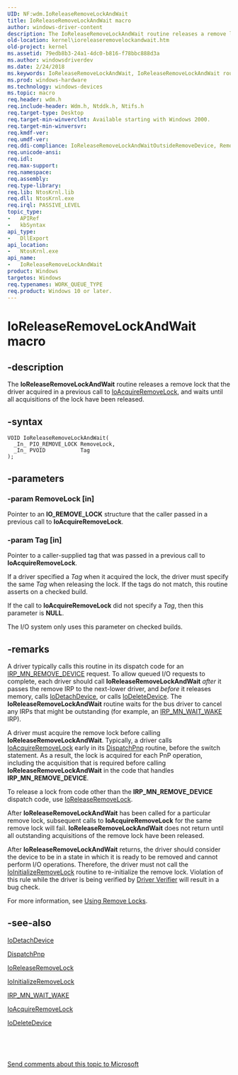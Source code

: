 ```yaml
---
UID: NF:wdm.IoReleaseRemoveLockAndWait
title: IoReleaseRemoveLockAndWait macro
author: windows-driver-content
description: The IoReleaseRemoveLockAndWait routine releases a remove lock that the driver acquired in a previous call to IoAcquireRemoveLock, and waits until all acquisitions of the lock have been released.
old-location: kernel\ioreleaseremovelockandwait.htm
old-project: kernel
ms.assetid: 79edb8b3-24a1-4dc0-b816-f78bbc888d3a
ms.author: windowsdriverdev
ms.date: 2/24/2018
ms.keywords: IoReleaseRemoveLockAndWait, IoReleaseRemoveLockAndWait routine [Kernel-Mode Driver Architecture], k104_bcbaa84f-6216-4ea4-9527-fb7e62d323a3.xml, kernel.ioreleaseremovelockandwait, wdm/IoReleaseRemoveLockAndWait
ms.prod: windows-hardware
ms.technology: windows-devices
ms.topic: macro
req.header: wdm.h
req.include-header: Wdm.h, Ntddk.h, Ntifs.h
req.target-type: Desktop
req.target-min-winverclnt: Available starting with Windows 2000.
req.target-min-winversvr: 
req.kmdf-ver: 
req.umdf-ver: 
req.ddi-compliance: IoReleaseRemoveLockAndWaitOutsideRemoveDevice, RemoveLock, RemoveLockCheck, RemoveLockMnRemove, RemoveLockMnRemove2, RemoveLockReleaseCleanup, RemoveLockReleaseClose, RemoveLockReleaseCreate, RemoveLockReleaseDeviceControl, RemoveLockReleaseInternalDeviceControl, RemoveLockReleasePower, RemoveLockReleaseRead, RemoveLockReleaseShutdown, RemoveLockReleaseSystemControl, RemoveLockReleaseWrite
req.unicode-ansi: 
req.idl: 
req.max-support: 
req.namespace: 
req.assembly: 
req.type-library: 
req.lib: NtosKrnl.lib
req.dll: NtosKrnl.exe
req.irql: PASSIVE_LEVEL
topic_type:
-	APIRef
-	kbSyntax
api_type:
-	DllExport
api_location:
-	NtosKrnl.exe
api_name:
-	IoReleaseRemoveLockAndWait
product: Windows
targetos: Windows
req.typenames: WORK_QUEUE_TYPE
req.product: Windows 10 or later.
---
```


# IoReleaseRemoveLockAndWait macro


## -description


The <b>IoReleaseRemoveLockAndWait</b> routine releases a remove lock that the driver acquired in a previous call to <a href="..\wdm\nf-wdm-ioacquireremovelock.md">IoAcquireRemoveLock</a>, and waits until all acquisitions of the lock have been released.


## -syntax


````
VOID IoReleaseRemoveLockAndWait(
  _In_ PIO_REMOVE_LOCK RemoveLock,
  _In_ PVOID           Tag
);
````


## -parameters




### -param RemoveLock [in]

Pointer to an <b>IO_REMOVE_LOCK</b> structure that the caller passed in a previous call to <b>IoAcquireRemoveLock</b>. 


### -param Tag [in]

Pointer to a caller-supplied tag that was passed in a previous call to <b>IoAcquireRemoveLock</b>. 

If a driver specified a <i>Tag</i> when it acquired the lock, the driver must specify the same <i>Tag</i> when releasing the lock. If the tags do not match, this routine asserts on a checked build.

If the call to <b>IoAcquireRemoveLock</b> did not specify a <i>Tag</i>, then this parameter is <b>NULL</b>.

The I/O system only uses this parameter on checked builds.


## -remarks



A driver typically calls this routine in its dispatch code for an <a href="https://msdn.microsoft.com/library/windows/hardware/ff551738">IRP_MN_REMOVE_DEVICE</a> request. To allow queued I/O requests to complete, each driver should call <b>IoReleaseRemoveLockAndWait</b> <i>after</i> it passes the remove IRP to the next-lower driver, and <i>before</i> it releases memory, calls <a href="..\wdm\nf-wdm-iodetachdevice.md">IoDetachDevice</a>, or calls <a href="..\wdm\nf-wdm-iodeletedevice.md">IoDeleteDevice</a>. The <b>IoReleaseRemoveLockAndWait</b> routine waits for the bus driver to cancel any IRPs that might be outstanding (for example, an <a href="https://msdn.microsoft.com/library/windows/hardware/ff551766">IRP_MN_WAIT_WAKE</a> IRP).

A driver must acquire the remove lock before calling <b>IoReleaseRemoveLockAndWait</b>. Typically, a driver calls <a href="..\wdm\nf-wdm-ioacquireremovelock.md">IoAcquireRemoveLock</a> early in its <a href="https://msdn.microsoft.com/library/windows/hardware/ff543341">DispatchPnp</a> routine, before the switch statement. As a result, the lock is acquired for each PnP operation, including the acquisition that is required before calling <b>IoReleaseRemoveLockAndWait</b> in the code that handles <b>IRP_MN_REMOVE_DEVICE</b>.

To release a lock from code other than the <b>IRP_MN_REMOVE_DEVICE</b> dispatch code, use <a href="..\wdm\nf-wdm-ioreleaseremovelock.md">IoReleaseRemoveLock</a>.

After <b>IoReleaseRemoveLockAndWait</b> has been called for a particular remove lock, subsequent calls to <b>IoAcquireRemoveLock</b> for the same remove lock will fail. <b>IoReleaseRemoveLockAndWait</b> does not return until all outstanding acquisitions of the remove lock have been released.

After <b>IoReleaseRemoveLockAndWait</b> returns, the driver should consider the device to be in a state in which it is ready to be removed and cannot perform I/O operations. Therefore, the driver must not call the <a href="..\wdm\nf-wdm-ioinitializeremovelock.md">IoInitializeRemoveLock</a> routine to re-initialize the remove lock. Violation of this rule while the driver is being verified by <a href="https://msdn.microsoft.com/library/windows/hardware/ff557262">Driver Verifier</a> will result in a bug check.

For more information, see <a href="https://msdn.microsoft.com/library/windows/hardware/ff565504">Using Remove Locks</a>.




## -see-also

<a href="..\wdm\nf-wdm-iodetachdevice.md">IoDetachDevice</a>



<a href="https://msdn.microsoft.com/library/windows/hardware/ff543341">DispatchPnp</a>



<a href="..\wdm\nf-wdm-ioreleaseremovelock.md">IoReleaseRemoveLock</a>



<a href="..\wdm\nf-wdm-ioinitializeremovelock.md">IoInitializeRemoveLock</a>



<a href="https://msdn.microsoft.com/library/windows/hardware/ff551766">IRP_MN_WAIT_WAKE</a>



<a href="..\wdm\nf-wdm-ioacquireremovelock.md">IoAcquireRemoveLock</a>



<a href="..\wdm\nf-wdm-iodeletedevice.md">IoDeleteDevice</a>



 

 

<a href="mailto:wsddocfb@microsoft.com?subject=Documentation%20feedback [kernel\kernel]:%20IoReleaseRemoveLockAndWait routine%20 RELEASE:%20(2/24/2018)&amp;body=%0A%0APRIVACY STATEMENT%0A%0AWe use your feedback to improve the documentation. We don't use your email address for any other purpose, and we'll remove your email address from our system after the issue that you're reporting is fixed. While we're working to fix this issue, we might send you an email message to ask for more info. Later, we might also send you an email message to let you know that we've addressed your feedback.%0A%0AFor more info about Microsoft's privacy policy, see http://privacy.microsoft.com/en-us/default.aspx." title="Send comments about this topic to Microsoft">Send comments about this topic to Microsoft</a>

